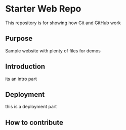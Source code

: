 # Starter Web Repo

This repository is for showing how Git and GitHub work

## Purpose

Sample website with plenty of files for demos

## Introduction
its an intro part

## Deployment
this is a deployment part

## How to contribute
